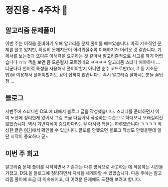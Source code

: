 # 정진용 - 4주차 🚀

## 알고리즘 문제풀이
이번 주는 이직을 준비하기 위해 알고리즘 문제 풀이를 해보았습니다.
아직 기초적인 문제를 풀고 있지만, 확실히 문제지문이 어려워질수록 이해하기가 어려운 것 같습니다.
기획서를 보는것과 또다른 이해력을 요구하는 것 같아서 알고리즘적으로 사고를 하기 어렵습니다 ㅠㅠ 책을 보면 좀 도움될지 모르겠네요 ㅋㅋㅋㅋ 알고리즘 스터디 해야하나 ...
더군다나 언어적 특성을 사용해서 풀어야할지 아니면 순수 코드로만(for, if 등 기초문법)을 이용해서 풀어야할지도 감이 잡히지 않습니다...
혹시 알고리즘 잘하시는분들 꿀팁점 ...

## 블로그
저번주에 스터디한 DSL에 대해서 블로그 글을 작성했습니다. 스터디를 준비하면서 이미 노션에 정리한게 있어서 그걸 조금 다듬어서 작성하는 수준으로 하다보니 오래걸리진 않았습니다.
역시 기반지식이 중요하다라는걸 다시금 깨닫는 하루였습니다 ㅋㅋㅋㅋ
작성한 글은 [여기](https://velog.io/@image5956/DSL%EC%9D%84-%EC%95%84%EC%84%B8%EC%9A%94)에서 확인할 수 있습니다.
글또를 안했으면 블로그 작성도 안했을탠데 일단 시작이 중요하다 굳~ 

## 이번 주 회고
알고리즘 문제 풀이를 시작하면서 기존과는 다른 방식으로 사고하는 데 적응하는 시간을 가졌고, DSL을 블로그에 정리하면서 지식을 체계화할 수 있었습니다. 다음 주에는 알고리즘 풀이에 조금 더 익숙해지고, 더 어려운 문제에도 도전해 보려고 합니다.
